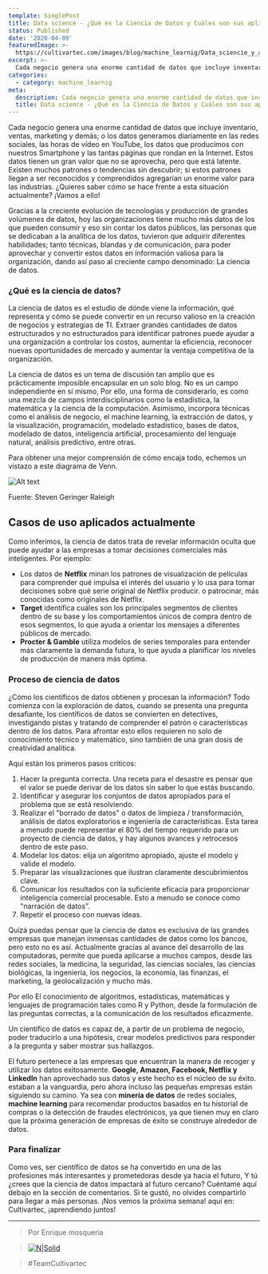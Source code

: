 ```yaml
---
template: SinglePost
title: Data science - ¿Qué es la Ciencia de Datos y Cuáles son sus aplicaciones?
status: Published
date: '2020-04-09'
featuredImage: >-
  https://cultivartec.com/images/blog/machine_learnig/Data_sciencie_y_aplicaciones_portada.png
excerpt: >-
  Cada negocio genera una enorme cantidad de datos que incluye inventario, ventas, marketing y demás; o los datos generamos diariamente en las redes sociales, las horas de vídeo en YouTube, los datos que producimos con nuestros Smartphone y las tantas páginas que rondan en la Internet. Estos datos tienen un gran valor que no se aprovecha, pero que está latente. Existen muchos patrones o tendencias sin descubrir; si estos patrones llegan a ser reconocidos y comprendidos agregarían un enorme valor para las industrias. ¿Quieres saber cómo se hace frente a esta situación actualmente? ¡Vamos a ello!
categories:
  - category: machine_learnig
meta:
  description: Cada negocio genera una enorme cantidad de datos que incluye inventario, ventas, marketing y demás; o los datos generamos diariamente en las redes sociales, las horas de vídeo en YouTube, los datos que producimos con nuestros Smartphone y las tantas páginas que rondan en la Internet. Estos datos tienen un gran valor que no se aprovecha, pero que está latente. Existen muchos patrones o tendencias sin descubrir; si estos patrones llegan a ser reconocidos y comprendidos agregarían un enorme valor para las industrias. ¿Quieres saber cómo se hace frente a esta situación actualmente?
  title: Data science - ¿Qué es la Ciencia de Datos y Cuáles son sus aplicaciones?
---
```



Cada negocio genera una enorme cantidad de datos que incluye inventario, ventas, marketing y demás; o los datos generamos diariamente en las redes sociales, las horas de vídeo en YouTube, los datos que producimos con nuestros Smartphone y las tantas páginas que rondan en la Internet. Estos datos tienen un gran valor que no se aprovecha, pero que está latente. Existen muchos patrones o tendencias sin descubrir; si estos patrones llegan a ser reconocidos y comprendidos agregarían un enorme valor para las industrias. ¿Quieres saber cómo se hace frente a esta situación actualmente? ¡Vamos a ello!

Gracias a la creciente evolución de tecnologías y producción de grandes volúmenes de datos, hoy las organizaciones tiene mucho más datos de los que pueden consumir y eso sin contar los datos públicos, las personas que se dedicaban a la analítica de los datos, tuvieron que adquirir diferentes habilidades; tanto técnicas, blandas y de comunicación, para poder aprovechar y convertir estos datos en información valiosa para la organización, dando así paso al creciente campo denominado: La ciencia de datos.

### ¿Qué es la ciencia de datos?

La ciencia de datos es el estudio de dónde viene la información, qué representa y cómo se puede convertir en un recurso valioso en la creación de negocios y estrategias de TI. Extraer grandes cantidades de datos estructurados y no estructurados para identificar patrones puede ayudar a una organización a controlar los costos, aumentar la eficiencia, reconocer nuevas oportunidades de mercado y aumentar la ventaja competitiva de la organización.

La ciencia de datos es un tema de discusión tan amplio que es prácticamente imposible encapsular en un solo blog. No es un campo independiente en sí mismo, Por ello, una forma de considerarlo, es como una mezcla de campos interdisciplinarios como la estadística, la matemática y la ciencia de la computación. Asimismo, incorpora técnicas como el análisis de negocio, el machine learning, la extracción de datos, y la visualización, programación, modelado estadístico, bases de datos, modelado de datos, inteligencia artificial, procesamiento del lenguaje natural, análisis predictivo, entre otras.
 
Para obtener una mejor comprensión de cómo encaja todo, echemos un vistazo a este diagrama de Venn.


![Alt text](https://cultivartec.com/images/blog/machine_learnig/Data_sciencie_y_aplicaciones.png 'DataSciencie')

Fuente: Steven Geringer Raleigh

## Casos de uso aplicados actualmente

Como inferimos, la ciencia de datos trata de revelar información oculta que puede ayudar a las empresas a tomar decisiones comerciales más inteligentes. Por ejemplo:

 
* Los datos de **Netflix** minan los patrones de visualización de películas para comprender qué impulsa el interés del usuario y lo usa para tomar decisiones sobre qué serie original de Netflix producir. o patrocinar, más conocidas como originales de Netflix.
* **Target** identifica cuáles son los principales segmentos de clientes dentro de su base y los comportamientos únicos de compra dentro de esos segmentos, lo que ayuda a orientar los mensajes a diferentes públicos de mercado.
* **Procter & Gamble** utiliza modelos de series temporales para entender más claramente la demanda futura, lo que ayuda a planificar los niveles de producción de manera más óptima.

### Proceso de ciencia de datos

¿Cómo los científicos de datos obtienen y procesan la información? Todo comienza con la exploración de datos, cuando se presenta una pregunta desafiante, los científicos de datos se convierten en detectives, investigando pistas y tratando de comprender el patrón o características dentro de los datos. Para afrontar esto ellos requieren no solo de conocimiento técnico y matemático, sino también de una gran dosis de creatividad analítica.


Aquí están los primeros pasos críticos:
1. Hacer la pregunta correcta. Una receta para el desastre es pensar que el valor se puede derivar de los datos sin saber lo que estás buscando.
2. Identificar y asegurar los conjuntos de datos apropiados para el problema que se está resolviendo.
3. Realizar el "borrado de datos" o datos de limpieza / transformación, análisis de datos exploratorios e ingeniería de características. Esta tarea a menudo puede representar el 80% del tiempo requerido para un proyecto de ciencia de datos, y hay algunos avances y retrocesos dentro de este paso.
4. Modelar los datos: elija un algoritmo apropiado, ajuste el modelo y valide el modelo.
5. Preparar las visualizaciones que ilustran claramente descubrimientos clave.
6. Comunicar los resultados con la suficiente eficacia para proporcionar inteligencia comercial procesable. Esto a menudo se conoce como "narración de datos".
7. Repetir el proceso con nuevas ideas.

Quizá puedas pensar que la ciencia de datos es exclusiva de las grandes empresas que manejan inmensas cantidades de datos como los bancos, pero esto no es así. Actualmente gracias al avance del desarrollo de las computadoras, permite que pueda aplicarse a muchos campos, desde las redes sociales, la medicina, la seguridad, las ciencias sociales, las ciencias biológicas, la ingeniería, los negocios, la economía, las finanzas, el marketing, la geolocalización y mucho más.

Por ello El conocimiento de algoritmos, estadísticas, matemáticas y lenguajes de programación tales como R y Python, desde la formulación de las preguntas correctas, a la comunicación de los resultados eficazmente.

Un científico de datos es capaz de, a partir de un problema de negocio, poder traducirlo a una hipótesis, crear modelos predictivos para responder a la pregunta y saber mostrar sus hallazgos.

El futuro pertenece a las empresas que encuentran la manera de recoger y utilizar los datos exitosamente. **Google, Amazon, Facebook, Netflix y LinkedIn** han aprovechado sus datos y este hecho es el núcleo de su éxito. estaban a la vanguardia, pero ahora incluso las pequeñas empresas están siguiendo su camino. Ya sea con **minería de datos** de redes sociales, **machine learning** para recomendar productos basados en tu historial de compras o la detección de fraudes electrónicos, ya que tienen muy en claro que la próxima generación de empresas de éxito se construye alrededor de datos.

### Para finalizar
Como ves, ser científico de datos se ha convertido en una de las profesiones más interesantes y prometedoras desde ya hacia el futuro, Y tú ¿crees que la ciencia de datos impactará al futuro cercano? Cuéntame aquí debajo en la sección de comentarios. Si te gustó, no olvides compartirlo para llegar a más personas. ¡Nos vemos la próxima semana! aquí en: Cultivartec, ¡aprendiendo juntos!


---

> Por Enrique mosqueria

> [![N|Solid](https://i.imgur.com/iYkheW1.png=20x20)](https://twitter.com/csalazaraz)

> #TeamCultivartec
